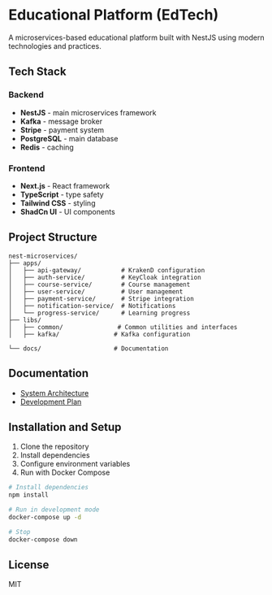 # Educational Platform (EdTech)

A microservices-based educational platform built with NestJS using modern technologies and practices.

## Tech Stack

### Backend
- **NestJS** - main microservices framework
- **Kafka** - message broker
- **Stripe** - payment system
- **PostgreSQL** - main database
- **Redis** - caching

### Frontend
- **Next.js** - React framework
- **TypeScript** - type safety
- **Tailwind CSS** - styling
- **ShadCn UI** - UI components

## Project Structure

```
nest-microservices/
├── apps/
│   ├── api-gateway/           # KrakenD configuration
│   ├── auth-service/          # KeyCloak integration
│   ├── course-service/        # Course management
│   ├── user-service/          # User management
│   ├── payment-service/       # Stripe integration
│   ├── notification-service/  # Notifications
│   └── progress-service/      # Learning progress
├── libs/
│   ├── common/               # Common utilities and interfaces
│   ├── kafka/               # Kafka configuration

└── docs/                    # Documentation
```

## Documentation

- [System Architecture](docs/architecture.md)
- [Development Plan](docs/development-plan.md)

## Installation and Setup

1. Clone the repository
2. Install dependencies
3. Configure environment variables
4. Run with Docker Compose

```bash
# Install dependencies
npm install

# Run in development mode
docker-compose up -d

# Stop
docker-compose down
```

## License

MIT 